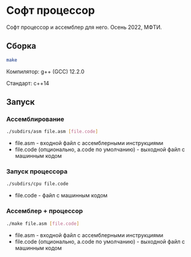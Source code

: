 # Софт процессор
Софт процессор и ассемблер для него. Осень 2022, МФТИ.

## Сборка

```bash
make 
```

Компилятор: g++ (GCC) 12.2.0

Стандарт: с++14

## Запуск

### Ассемблирование

```bash
./subdirs/asm file.asm [file.code]
```

* file.asm - входной файл с ассемблерными инструкциями
* file.code (опционально, a.code по умолчанию) - выходной файл с машинным кодом

### Запуск процессора

```bash
./subdirs/cpu file.code
```

* file.code - файл с машинным кодом

### Ассемблер + процессор

```bash
./make file.asm [file.code]
```

* file.asm - входной файл с ассемблерными инструкциями
* file.code (опционально, a.code по умолчанию) - выходной файл с машинным кодом